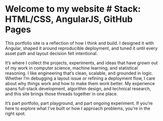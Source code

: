 # Welcome to my website # Stack: HTML/CSS, AngularJS, GitHub Pages 
This portfolio site is a reflection of how I think and build. I designed it with Angular, shaped it around reproducible deployment, and tuned it until every asset path and layout decision felt intentional. 

It’s where I collect the projects, experiments, and ideas that have grown out of my work in computer science, machine learning, and statistical reasoning. 
I like engineering that’s clean, scalable, and grounded in logic. Whether I’m debugging a layout issue or refining a deployment flow, I care about why things work and how to make them work better. My experience spans full-stack development, algorithm design, and technical research, and this site brings those threads together in one place. 

It’s part portfolio, part playground, and part ongoing experiment. If you’re here to explore what I’ve built or how I approach problems, you’re in the right spot.
